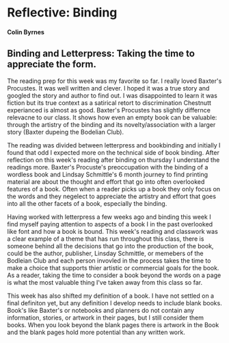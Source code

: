 # Reflective: Binding

#### Colin Byrnes

## Binding and Letterpress: Taking the time to appreciate the form.

The reading prep for this week was my favorite so far. I really loved Baxter's Procustes. It was well written and clever. I hoped it was a true story and googled the story and author to find out. I was disappointed to learn it was fiction but its true context as a satirical retort to discrimination Chestnutt experianced is almost as good. Baxter's Procustes has slightly differnce relevacne to our class. It shows how even an empty book can be valuable: through the artistry of the binding and its novelty/association with a larger story (Baxter dupeing the Bodelian Club). 

The reading was divided between letterpress and bookbinding and initially I found that odd I expected more on the technical side of book binding. After reflection on this week's reading after binding on thursday I understand the readings more. Baxter's Procuste's preoccupation with the binding of a wordless book and Lindsay Schmittle's 6 month journey to find printing material are about the thought and effort that go into often overlooked features of a book. Often when a reader picks up a book they only focus on the words and they negelect to appreciate the artistry and effort that goes into all the other facets of a book, especially the binding. 

Having worked with letterpress a few weeks ago and binding this week I find myself paying attention to aspects of a book I in the past overlooked like font and how a book is bound. This week's reading and classwork was a clear example of a theme that has run throughout this class, there is someone behind all the decisions that go into the production of the book, could be the author, publisher, Linsday Schmittle, or memebers of the Bodleian Club and each person invovled in the process takes the time to make a choice that supports thier artistic or commercial goals for the book. As a reader, taking the time to consider a book beyond the words on a page is what the most valuable thing I've taken away from this class so far. 

This week has also shifted my definition of a book. I have not settled on a final definiton yet, but any definition I develop needs to include blank books. Book's like Baxter's or notebooks and planners do not contain any information, stories, or artwork in their pages, but I still consider them books. When you look beyond the blank pages there is artwork in the Book and the blank pages hold more potential than any written work. 





